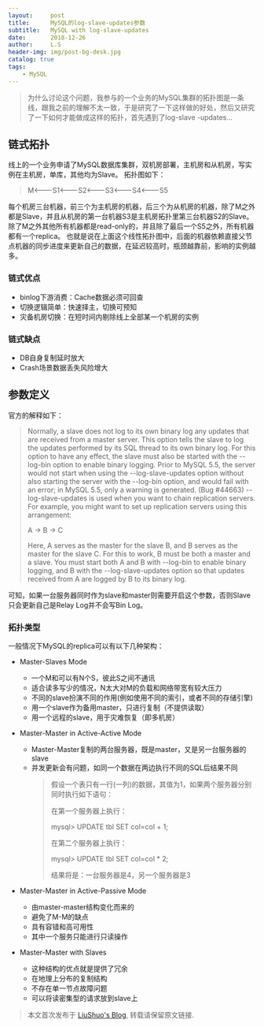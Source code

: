 ```yaml
---
layout:     post
title:      MySQL的log-slave-updates参数
subtitle:   MySQL with log-slave-updates 
date:       2018-12-26
author:     L.S
header-img: img/post-bg-desk.jpg
catalog: true
tags:
    - MySQL
---
```

> 为什么讨论这个问题，我参与的一个业务的MySQL集群的拓扑图是一条线，跟我之前的理解不太一致，于是研究了一下这样做的好处，然后又研究了一下如何才能做成这样的拓扑，首先遇到了log-slave
-updates...

## 链式拓扑
线上的一个业务申请了MySQL数据库集群，双机房部署，主机房和从机房，写实例在主机房，单库，其他均为Slave。
拓扑图如下：
> M<---S1<---S2<---S3<---S4<---S5

每个机房三台机器，前三个为主机房的机器，后三个为从机房的机器，除了M之外都是Slave，并且从机房的第一台机器S3是主机房拓扑里第三台机器S2的Slave。
除了M之外其他所有机器都是read-only的，并且除了最后一个S5之外，所有机器都有一个replica。
也就是说在上面这个线性拓扑图中，后面的机器依赖直接父节点机器的同步进度来更新自己的数据，在延迟较高时，瓶颈越靠前，影响的实例越多。

### 链式优点
- binlog下游消费：Cache数据必须可回查
- 切换逻辑简单：快速择主，切换可预知
- 灾备机房切换：在短时间内剔除线上全部某一个机房的实例

### 链式缺点
- DB自身复制延时放大
- Crash场景数据丢失风险增大

## 参数定义
官方的解释如下：
> Normally, a slave does not log to its own binary log any updates that are received from a 
master server. This option tells the slave to log the updates performed by its SQL thread to its 
own binary log. For this option to have any effect, the slave must also be started with the --log-bin option to enable binary logging. Prior to MySQL 5.5, the server would not start when using the --log-slave-updates option without also starting the server with the --log-bin option, and would fail with an error; in MySQL 5.5, only a warning is generated. (Bug #44663) --log-slave-updates is used when you want to chain replication servers. For example, you might want to set up replication servers using this arrangement:
>  
>  A -> B -> C
>  
>  Here, A serves as the master for the slave B, and B serves as the master for the slave C. For 
this to work, B must be both a master and a slave. You must start both A and B with --log-bin to enable binary logging, and B with the --log-slave-updates option so that updates received from A are logged by B to its binary log.

可知，如果一台服务器同时作为slave和master则需要开启这个参数，否则Slave只会更新自己是Relay Log并不会写Bin Log。

### 拓扑类型
一般情况下MySQL的replica可以有以下几种架构：
- Master-Slaves Mode
    - 一个M和可以有N个S，彼此S之间不通讯
    - 适合读多写少的情况，N太大对M的负载和网络带宽有较大压力   
    - 不同的slave扮演不同的作用(例如使用不同的索引，或者不同的存储引擎)
    - 用一个slave作为备用master，只进行复制（不提供读取）
    - 用一个远程的slave，用于灾难恢复（即多机房）

- Master-Master in Active-Active Mode
    - Master-Master复制的两台服务器，既是master，又是另一台服务器的slave
    - 并发更新会有问题，如同一个数据在两边执行不同的SQL后结果不同
        > 假设一个表只有一行(一列)的数据，其值为1，如果两个服务器分别同时执行如下语句：
        >
        > 在第一个服务器上执行：
        >
        >  mysql> UPDATE tbl SET col=col + 1;
        >
        >  在第二个服务器上执行：
        >
        >  mysql> UPDATE tbl SET col=col * 2;
        >
        >  结果将是：一台服务器是4，另一个服务器是3
- Master-Master in Active-Passive Mode
    - 由master-master结构变化而来的
    - 避免了M-M的缺点
    - 具有容错和高可用性
    - 其中一个服务只能进行只读操作

- Master-Master with Slaves
    - 这种结构的优点就是提供了冗余
    - 在地理上分布的复制结构
    - 不存在单一节点故障问题
    - 可以将读密集型的请求放到slave上

> 本文首次发布于 [LiuShuo's Blog](https://liushuo.me), 转载请保留原文链接.
